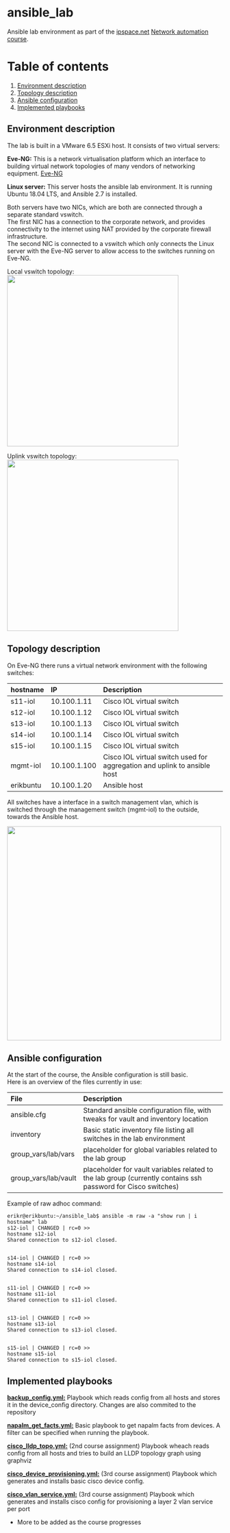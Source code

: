 # ansible_lab
Ansible lab environment as part of the [ipspace.net](https://www.ipspace.net) [Network automation course](https://www.ipspace.net/Building_Network_Automation_Solutions).

# Table of contents
1. [Environment description](#environment_description)
2. [Topology description](#topology_description)
3. [Ansible configuration](#ansible_configuration)
4. [Implemented playbooks](#implemented_playbooks)


Environment description  <a name="environment_description"></a>
-----------------------
The lab is built in a VMware 6.5 ESXi host.
It consists of two virtual servers:

**Eve-NG:**
This is a network virtualisation platform which an interface to building virtual network topologies of many vendors of networking equipment. [Eve-NG](http://eve-ng.net/)

**Linux server:**
This server hosts the ansible lab environment. It is running Ubuntu 18.04 LTS, and Ansible 2.7 is installed. 

Both servers have two NICs, which are both are connected through a separate standard vswitch.<br>
The first NIC has a connection to the corporate network, and provides connectivity to the internet using NAT provided by the corporate firewall infrastructure.<br>
The second NIC is connected to a vswitch which only connects the Linux server with the Eve-NG server to allow access to the switches running on Eve-NG.<br>

Local vswitch topology:<br>
<img src='https://github.com/erikruiter2/ansible_lab/raw/master/doc/vswitch_local.png' width=400>

Uplink vswitch topology:<br>
<img src='https://github.com/erikruiter2/ansible_lab/raw/master/doc/vswitch_uplink.png' width=400>

Topology description  <a name="topology_description"></a>
--------------------
On Eve-NG there runs a virtual network environment with the following switches:

| hostname        | IP           | Description  |
| :------------ |:-------------| :-----|
| s11-iol     | 10.100.1.11 | Cisco IOL virtual switch |
| s12-iol     | 10.100.1.12 | Cisco IOL virtual switch |
| s13-iol     | 10.100.1.13 | Cisco IOL virtual switch |
| s14-iol     | 10.100.1.14 | Cisco IOL virtual switch |
| s15-iol     | 10.100.1.15 | Cisco IOL virtual switch |
| mgmt-iol     | 10.100.1.100 | Cisco IOL virtual switch used for aggregation and uplink to ansible host|
| erikbuntu    | 10.100.1.20     | Ansible host|

All switches have a interface in a switch management vlan, which is switched through the  management switch (mgmt-iol) to the outside, towards the Ansible host.

<img src='https://github.com/erikruiter2/ansible_lab/raw/master/doc/eve-topo.png' width=500>



Ansible configuration  <a name="ansible_configuration"></a>
----------------------
At the start of the course, the Ansible configuration is still basic.<br>
Here is an overview of the files currently in use:

| File | Description |
| :---- | :----- |
| ansible.cfg  | Standard ansible configuration file, with tweaks for vault and inventory location |
| inventory | Basic static inventory file listing all switches in the lab environment|
| group_vars/lab/vars | placeholder for global variables related to the lab group|
| group_vars/lab/vault| placeholder for vault variables related to the lab group (currently contains ssh password for Cisco switches)|

Example of raw adhoc command:
```
erikr@erikbuntu:~/ansible_lab$ ansible -m raw -a "show run | i hostname" lab
s12-iol | CHANGED | rc=0 >>
hostname s12-iol
Shared connection to s12-iol closed.


s14-iol | CHANGED | rc=0 >>
hostname s14-iol
Shared connection to s14-iol closed.


s11-iol | CHANGED | rc=0 >>
hostname s11-iol
Shared connection to s11-iol closed.


s13-iol | CHANGED | rc=0 >>
hostname s13-iol
Shared connection to s13-iol closed.


s15-iol | CHANGED | rc=0 >>
hostname s15-iol
Shared connection to s15-iol closed.
```


Implemented playbooks <a name="implemented_playbooks"></a> 
---------------------

**[backup_config.yml:](../blob/master/backup_config.yml)**
Playbook which reads config from all hosts and stores it in the device_config directory. Changes are also commited to the repository

**[napalm_get_facts.yml:](../blob/master/napalm_get_facts.yml)**
Basic playbook to get napalm facts from devices. A filter can be specified when running the playbook.

**[cisco_lldp_topo.yml:](../blob/master/cisco_lldp_topo.yml)** (2nd course assignment)
Playbook wheach reads config from all hosts and tries to build an LLDP topology graph using graphviz 

**[cisco_device_provisioning.yml:](../blob/master/cisco_device_provisioning.yml)** (3rd course assignment)
Playbook which generates and installs basic cisco device config.

**[cisco_vlan_service.yml:](../blob/master/cisco_vlan_service.yml)** (3rd course assignment)
Playbook which generates and installs cisco config for provisioning a layer 2 vlan service per port

* More to be added as the course progresses
